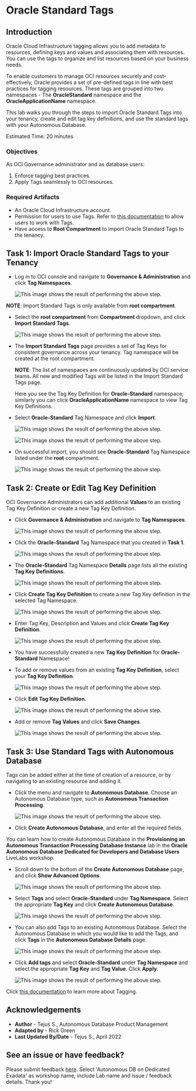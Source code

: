 # Oracle Standard Tags

## Introduction
Oracle Cloud Infrastructure tagging allows you to add metadata to resources, defining keys and values and associating them with resources. You can use the tags to organize and list resources based on your business needs.

To enable customers to manage OCI resources securely and cost-effectively, Oracle provides a set of pre-defined tags in line with best practices for tagging resources. These tags are grouped into two namespaces - The **OracleStandard** namespace and the **OracleApplicationName** namespace.

This lab walks you through the steps to import Oracle Standard Tags into your tenancy, create and edit tag key definitions, and use the standard tags with your Autonomous Database.

Estimated Time: 20 minutes

### Objectives

As OCI Governance administrator and as database users:
1. Enforce tagging best practices.
2. Apply Tags seamlessly to OCI resources.


### Required Artifacts

- An Oracle Cloud Infrastructure account.
- Permission for users to use Tags. Refer to [this documentation](https://docs.oracle.com/en-us/iaas/Content/Tagging/Tasks/managingtagsandtagnamespaces.htm#Who) to allow users to work with Tags.
- Have access to **Root Compartment** to import Oracle Standard Tags to the tenancy.


## Task 1: Import Oracle Standard Tags to your Tenancy

- Log in to OCI console and navigate to **Governance & Administration** and click **Tag Namespaces**.

    ![This image shows the result of performing the above step.](./images/tag2.png " ")

**NOTE**: Import Standard Tags is only available from **root compartment**.

- Select the **root compartment** from **Compartment** dropdown, and click **Import Standard Tags**.

    ![This image shows the result of performing the above step.](./images/tag3.png " ")

- The **Import Standard Tags** page provides a set of Tag Keys for consistent governance across your tenancy. Tag namespace will be created at the root compartment.

    **NOTE**: The list of namespaces are continuously updated by OCI service teams. All new and modified Tags will be listed in the Import Standard Tags page.

    Here you see the Tag Key Definition for **Oracle-Standard** namespace; similarly you can click **OracleApplicationName** namespace to view Tag Key Definitions.

- Select **Oracle-Standard** Tag Namespace and click **Import**.

    ![This image shows the result of performing the above step.](./images/tag4.png " ")

    ![This image shows the result of performing the above step.](./images/tag5.png " ")

- On successful import, you should see **Oracle-Standard** Tag Namespace listed under the **root** compartment.

    ![This image shows the result of performing the above step.](./images/tag6.png " ")

## Task 2: Create or Edit Tag Key Definition

OCI Governance Administrators can add additional **Values** to an existing Tag Key Definition or create a new Tag Key Definition.

- Click **Governance & Administration** and navigate to **Tag Namespaces**.

    ![This image shows the result of performing the above step.](./images/tag2.png " ")

- Click the **Oracle-Standard** Tag Namespace that you created in **Task 1**.

    ![This image shows the result of performing the above step.](./images/tag6.png " ")

- The **Oracle-Standard** Tag Namespace **Details** page lists all the existing **Tag Key Definitions**.

    ![This image shows the result of performing the above step.](./images/tag8.png " ")

- Click **Create Tag Key Definition** to create a new Tag Key definition in the selected Tag Namespace.

    ![This image shows the result of performing the above step.](./images/tag9.png " ")

- Enter Tag Key, Description and Values and click **Create Tag Key Definition**.

    ![This image shows the result of performing the above step.](./images/tag10.png " ")

- You have successfully created a new **Tag Key Definition** for **Oracle-Standard** Namespace!

- To add or remove values from an existing **Tag Key Definition**, select your **Tag Key Definition**.

    ![This image shows the result of performing the above step.](./images/tag11.png " ")

- Click **Edit Tag Key Definition**.

    ![This image shows the result of performing the above step.](./images/tag12.png " ")

- Add or remove **Tag Values** and click **Save Changes**.

    ![This image shows the result of performing the above step.](./images/tag13.png " ")


## Task 3: Use Standard Tags with Autonomous Database

Tags can be added either at the time of creation of a resource, or by navigating to an existing resource and adding it.

- Click the menu and navigate to **Autonomous Database**. Choose an Autonomous Database type, such as **Autonomous Transaction Processing**.

    ![This image shows the result of performing the above step.](./images/tag14.png " ")

- Click **Create Autonomous Database**, and enter all the required fields.

You can learn how to create Autonomous Database in the **Provisioning an Autonomous Transaction Processing Database Instance** lab in the **Oracle Autonomous Database Dedicated for Developers and Database Users** LiveLabs workshop.

- Scroll down to the bottom of the **Create Autonomous Database** page, and click **Show Advanced Options**.

    ![This image shows the result of performing the above step.](./images/tag15.png " ")

- Select **Tags** and select **Oracle-Standard** under **Tag Namespace**. Select the appropriate **Tag Key** and click **Create Autonomous Database**.

    ![This image shows the result of performing the above step.](./images/tag16.png " ")

- You can also add Tags to an existing Autonomous Database. Select the Autonomous Database in which you would like to add the Tags, and click **Tags** in the **Autonomous Database Details** page.

    ![This image shows the result of performing the above step.](./images/tag17.png " ")

- Click **Add tags** and select **Oracle-Standard** under **Tag Namespace** and select the appropriate **Tag Key** and **Tag Value**. Click **Apply**.

    ![This image shows the result of performing the above step.](./images/tag18.png " ")

Click [this documentation](https://docs.oracle.com/en/cloud/paas/autonomous-database/myyyc/index.html) to learn more about Tagging.


## Acknowledgements

- **Author** - Tejus S., Autonomous Database Product Management
- **Adapted by** -  Rick Green
- **Last Updated By/Date** - Tejus S., April 2022

## See an issue or have feedback?  
Please submit feedback [here](https://apexapps.oracle.com/pls/apex/f?p=133:1:::::P1_FEEDBACK:1).   Select 'Autonomous DB on Dedicated Exadata' as workshop name, include Lab name and issue / feedback details. Thank you!
